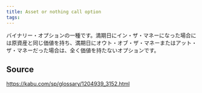 ```yaml
---
title: Asset or nothing call option
tags: 
---
```


バイナリー・オプションの一種です。満期日にイン・ザ・マネーになった場合には原資産と同じ価値を持ち、満期日にオウト・オブ・ザ・マネーまたはアット・ザ・マネーだった場合は、全く価値を持たないオプションです。

## Source
https://kabu.com/sp/glossary/1204939_3152.html